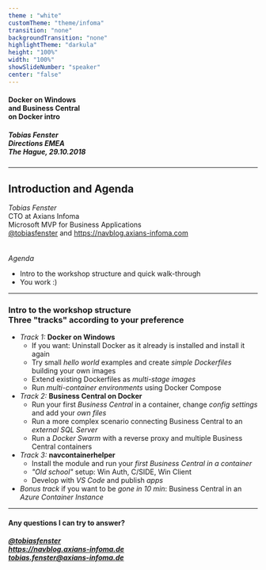 ```yaml
---
theme : "white"
customTheme: "theme/infoma"
transition: "none"
backgroundTransition: "none"
highlightTheme: "darkula"
height: "100%"
width: "100%"
showSlideNumber: "speaker"
center: "false"
---
```

<!-- .element: class="initialslide" -->

#### Docker on Windows<br />and Business Central<br />on Docker intro
##### Tobias Fenster<br />Directions EMEA<br />The Hague, 29.10.2018

---

## Introduction and Agenda

*Tobias Fenster*<br />
CTO at Axians Infoma<br />
Microsoft MVP for Business Applications<br />
[@tobiasfenster](https://twitter.com/tobiasfenster) and https://navblog.axians-infoma.com<br />
&nbsp;<br />&nbsp;<br />
*Agenda*
- Intro to the workshop structure and quick walk-through
- You work :)

---

### Intro to the workshop structure<br />Three "tracks" according to your preference

- *Track 1:* **Docker on Windows**
  - If you want: Uninstall Docker as it already is installed and install it again
  - Try small *hello world* examples and create *simple Dockerfiles* building your own images
  - Extend existing Dockerfiles as *multi-stage images*
  - Run *multi-container environments* using Docker Compose
- *Track 2:* **Business Central on Docker**
  - Run your first *Business Central* in a container, change *config settings* and add your *own files*
  - Run a more complex scenario connecting Business Central to an *external SQL Server*
  - Run a *Docker Swarm* with a reverse proxy and multiple Business Central containers
- *Track 3:* **navcontainerhelper**
  - Install the module and run your *first Business Central in a container*
  - *"Old school"* setup: Win Auth, C/SIDE, Win Client
  - Develop with *VS Code* and publish *apps*
- *Bonus track* if you want to be *gone in 10 min*: Business Central in an *Azure Container Instance*

---

<!-- .element: class="finalslide" -->

#### Any questions I can try to answer?

##### [@tobiasfenster](https://twitter.com/tobiasfenster)<br />https://navblog.axians-infoma.de<br />[tobias.fenster@axians-infoma.de](mailto:tobias.fenster@axians-infoma.de)
